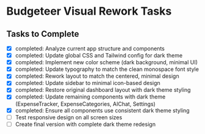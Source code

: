 # Budgeteer Visual Rework Tasks

## Tasks to Complete
- [x] completed: Analyze current app structure and components
- [x] completed: Update global CSS and Tailwind config for dark theme
- [x] completed: Implement new color scheme (dark background, minimal UI)
- [x] completed: Update typography to match the clean monospace font style
- [x] completed: Rework layout to match the centered, minimal design
- [x] completed: Update sidebar to minimal icon-based design
- [x] completed: Restore original dashboard layout with dark theme styling
- [x] completed: Update remaining components with dark theme (ExpenseTracker, ExpenseCategories, AIChat, Settings)
- [x] completed: Ensure all components use consistent dark theme styling
- [ ] Test responsive design on all screen sizes
- [ ] Create final version with complete dark theme redesign
